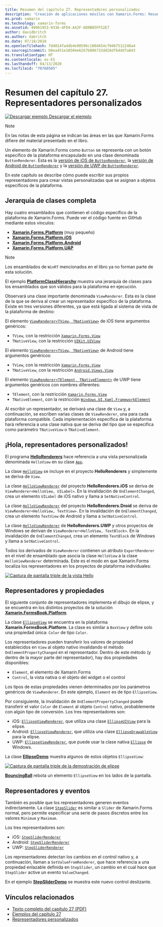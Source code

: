 ```yaml
---
title: Resumen del capítulo 27. Representadores personalizados
description: 'Creación de aplicaciones móviles con Xamarin.Forms: Resumen del capítulo 27. Representadores personalizados'
ms.prod: xamarin
ms.technology: xamarin-forms
ms.assetid: 49961953-9336-4FD4-A42F-6D9B05FF52E7
author: davidbritch
ms.author: dabritch
ms.date: 07/18/2018
ms.openlocfilehash: fd4014fa4db4e90596c100d454cf0467512240a4
ms.sourcegitcommit: b0ea451e18504e6267b896732dd26df64ddfa843
ms.translationtype: HT
ms.contentlocale: es-ES
ms.lasthandoff: 04/13/2020
ms.locfileid: "70760505"
---
```

# <a name="summary-of-chapter-27-custom-renderers"></a>Resumen del capítulo 27. Representadores personalizados

[![Descargar ejemplo](~/media/shared/download.png) Descargar el ejemplo](https://github.com/xamarin/xamarin-forms-book-samples/tree/master/Chapter27)

> [!NOTE] 
> En las notas de esta página se indican las áreas en las que Xamarin.Forms difiere del material presentado en el libro.

Un elemento de Xamarin.Forms como `Button` se representa con un botón específico de la plataforma encapsulado en una clase denominada `ButtonRenderer`.  Esta es la [versión de iOS de `ButtonRenderer`](https://github.com/xamarin/Xamarin.Forms/blob/master/Xamarin.Forms.Platform.iOS/Renderers/ButtonRenderer.cs), la [versión de Android de `ButtonRenderer`](https://github.com/xamarin/Xamarin.Forms/blob/master/Xamarin.Forms.Platform.Android/Renderers/ButtonRenderer.cs) y la [versión de UWP de `ButtonRenderer`](https://github.com/xamarin/Xamarin.Forms/blob/master/Xamarin.Forms.Platform.UAP/ButtonRenderer.cs).

En este capítulo se describe cómo puede escribir sus propios representadores para crear vistas personalizadas que se asignan a objetos específicos de la plataforma.

## <a name="the-complete-class-hierarchy"></a>Jerarquía de clases completa

Hay cuatro ensamblados que contienen el código específico de la plataforma de Xamarin.Forms.
Puede ver el código fuente en GitHub mediante estos vínculos:

- [**Xamarin.Forms.Platform**](https://github.com/xamarin/Xamarin.Forms/tree/master/Xamarin.Forms.Platform) (muy pequeño)
- [**Xamarin.Forms.Platform.iOS**](https://github.com/xamarin/Xamarin.Forms/tree/master/Xamarin.Forms.Platform.iOS)
- [**Xamarin.Forms.Platform.Android**](https://github.com/xamarin/Xamarin.Forms/tree/master/Xamarin.Forms.Platform.Android)
- [**Xamarin.Forms.Platform.UAP**](https://github.com/xamarin/Xamarin.Forms/tree/master/Xamarin.Forms.Platform.UAP)

> [!NOTE]
> Los ensamblados de `WinRT` mencionados en el libro ya no forman parte de esta solución. 

El ejemplo [**PlatformClassHierarchy**](https://github.com/xamarin/xamarin-forms-book-samples/tree/master/Chapter27/PlatformClassHierarchy) muestra una jerarquía de clases para los ensamblados que son válidos para la plataforma en ejecución.

Observará una clase importante denominada `ViewRenderer`. Esta es la clase de la que se deriva al crear un representador específico de la plataforma. Existe en tres versiones diferentes, ya que está ligada al sistema de vista de la plataforma de destino:

El elemento [`ViewRenderer<TView, TNativeView>`](https://github.com/xamarin/Xamarin.Forms/blob/master/Xamarin.Forms.Platform.iOS/ViewRenderer.cs#L25) de iOS tiene argumentos genéricos:

- `TView`, con la restricción [`Xamarin.Forms.View`](xref:Xamarin.Forms.View)
- `TNativeView`, con la restricción [`UIKit.UIView`](xref:UIKit.UIView)

El elemento [`ViewRenderer<TView, TNativeView>`](https://github.com/xamarin/Xamarin.Forms/blob/master/Xamarin.Forms.Platform.Android/ViewRenderer.cs#L17) de Android tiene argumentos genéricos:

- `TView`, con la restricción [`Xamarin.Forms.View`](xref:Xamarin.Forms.View)
- `TNativeView`, con la restricción [`Android.Views.View`](xref:Android.Views.View)

El elemento [`ViewRenderer<TElement, TNativeElement>`](https://github.com/xamarin/Xamarin.Forms/blob/master/Xamarin.Forms.Platform.UAP/ViewRenderer.cs#L6) de UWP tiene argumentos genéricos con nombres diferentes:

- `TElement`, con la restricción [`Xamarin.Forms.View`](xref:Xamarin.Forms.View)
- `TNativeElement`, con la restricción [`Windows.UI.Xaml.FrameworkElement`](/uwp/api/Windows.UI.Xaml.FrameworkElement)

Al escribir un representador, se derivará una clase de `View` y, a continuación, se escriben varias clases de `ViewRenderer`, una para cada plataforma compatible. Cada implementación específica de la plataforma hará referencia a una clase nativa que se deriva del tipo que se especifica como parámetro `TNativeView` o `TNativeElement`.

## <a name="hello-custom-renderers"></a>¡Hola, representadores personalizados!

El programa [**HelloRenderers**](https://github.com/xamarin/xamarin-forms-book-samples/tree/master/Chapter27/HelloRenderers) hace referencia a una vista personalizada denominada `HelloView` en su clase [`App`](https://github.com/xamarin/xamarin-forms-book-samples/blob/master/Chapter27/HelloRenderers/HelloRenderers/HelloRenderers/App.cs).

La clase [`HelloView`](https://github.com/xamarin/xamarin-forms-book-samples/blob/master/Chapter27/HelloRenderers/HelloRenderers/HelloRenderers/HelloView.cs) se incluye en el proyecto **HelloRenderers** y simplemente se deriva de `View`.

La clase [`HelloViewRenderer`](https://github.com/xamarin/xamarin-forms-book-samples/blob/master/Chapter27/HelloRenderers/HelloRenderers/HelloRenderers.iOS/HelloViewRenderer.cs) del proyecto **HelloRenderers.iOS** se deriva de `ViewRenderer<HelloView, UILabel>`. En la invalidación de `OnElementChanged`, crea un elemento `UILabel` de iOS nativo y llama a `SetNativeControl`.

La clase [`HelloViewRenderer`](https://github.com/xamarin/xamarin-forms-book-samples/blob/master/Chapter27/HelloRenderers/HelloRenderers/HelloRenderers.Droid/HelloViewRenderer.cs) del proyecto **HelloRenderers.Droid** se deriva de `ViewRenderer<HelloView, TextView>`. En la invalidación de `OnElementChanged`, crea un elemento `TextView` de Android y llama a `SetNativeControl`.

La clase [`HelloViewRenderer`](https://github.com/xamarin/xamarin-forms-book-samples/blob/master/Chapter27/HelloRenderers/HelloRenderers/HelloRenderers.UWP/HelloViewRenderer.cs) de **HelloRenderers.UWP** y otros proyectos de Windows se derivan de `ViewRenderer<HelloView, TextBlock>`. En la invalidación de `OnElementChanged`, crea un elemento `TextBlock` de Windows y llama a `SetNativeControl`.

Todos los derivados de `ViewRenderer` contienen un atributo `ExportRenderer` en el nivel de ensamblado que asocia la clase `HelloView` a la clase `HelloViewRenderer` determinada. Este es el modo en que Xamarin.Forms localiza los representadores en los proyectos de plataforma individuales:

[![Captura de pantalla triple de la vista Hello](images/ch27fg02-small.png "Representadores personalizados")](images/ch27fg02-large.png#lightbox "Representadores personalizados")

## <a name="renderers-and-properties"></a>Representadores y propiedades

El siguiente conjunto de representadores implementa el dibujo de elipse, y se encuentra en los distintos proyectos de la solución [**Xamarin.FormsBook.Platform**](https://github.com/xamarin/xamarin-forms-book-samples/tree/master/Libraries/Xamarin.FormsBook.Platform).

La clase [`EllipseView`](https://github.com/xamarin/xamarin-forms-book-samples/blob/master/Libraries/Xamarin.FormsBook.Platform/Xamarin.FormsBook.Platform/EllipseView.cs) se encuentra en la plataforma **Xamarin.FormsBook.Platform**. La clase es similar a `BoxView` y define solo una propiedad única: `Color` de tipo `Color`.

Los representadores pueden transferir los valores de propiedad establecidos en `View` al objeto nativo invalidando el método `OnElementPropertyChanged` en el representador. Dentro de este método (y dentro de la mayor parte del representador), hay dos propiedades disponibles:

- `Element`, el elemento de Xamarin.Forms
- `Control`, la vista nativa o el objeto del widget o el control

Los tipos de estas propiedades vienen determinados por los parámetros genéricos de `ViewRenderer`. En este ejemplo, `Element` es de tipo `EllipseView`.

Por consiguiente, la invalidación de `OnElementPropertyChanged` puede transferir el valor `Color` de `Element` al objeto `Control` nativo, probablemente con algún tipo de conversión. Los tres representadores son:

- iOS: [`EllipseViewRenderer`](https://github.com/xamarin/xamarin-forms-book-samples/blob/master/Libraries/Xamarin.FormsBook.Platform/Xamarin.FormsBook.Platform.iOS/EllipseViewRenderer.cs), que utiliza una clase [`EllipseUIView`](https://github.com/xamarin/xamarin-forms-book-samples/blob/master/Libraries/Xamarin.FormsBook.Platform/Xamarin.FormsBook.Platform.iOS/EllipseUIView.cs) para la elipse.
- Android: [`EllipseViewRenderer`](https://github.com/xamarin/xamarin-forms-book-samples/blob/master/Libraries/Xamarin.FormsBook.Platform/Xamarin.FormsBook.Platform.Android/EllipseViewRenderer.cs), que utiliza una clase [`EllipseDrawableView`](https://github.com/xamarin/xamarin-forms-book-samples/blob/master/Libraries/Xamarin.FormsBook.Platform/Xamarin.FormsBook.Platform.Android/EllipseDrawableView.cs) para la elipse.
- UWP: [`EllipseViewRenderer`](https://github.com/xamarin/xamarin-forms-book-samples/blob/master/Libraries/Xamarin.FormsBook.Platform/Xamarin.FormsBook.Platform.WinRT/EllipseViewRenderer.cs), que puede usar la clase nativa [`Ellipse`](/uwp/api/Windows.UI.Xaml.Shapes.Ellipse) de Windows.

La clase [**EllipseDemo**](https://github.com/xamarin/xamarin-forms-book-samples/tree/master/Chapter27/EllipseDemo) muestra algunos de estos objetos `EllipseView`:

[![Captura de pantalla triple de la demostración de elipse](images/ch27fg03-small.png "Representadores personalizados de EllipseView")](images/ch27fg03-large.png#lightbox "Representadores personalizados de EllipseView")

[**BouncingBall**](https://github.com/xamarin/xamarin-forms-book-samples/tree/master/Chapter27/BouncingBall) rebota un elemento `EllipseView` en los lados de la pantalla.

## <a name="renderers-and-events"></a>Representadores y eventos

También es posible que los representadores generen eventos indirectamente. La clase [`StepSlider`](https://github.com/xamarin/xamarin-forms-book-samples/blob/master/Libraries/Xamarin.FormsBook.Platform/Xamarin.FormsBook.Platform/StepSlider.cs) es similar a `Slider` de Xamarin.Forms normal, pero permite especificar una serie de pasos discretos entre los valores `Minimum` y `Maximum`.

Los tres representadores son:

- iOS: [`StepSliderRenderer`](https://github.com/xamarin/xamarin-forms-book-samples/blob/master/Libraries/Xamarin.FormsBook.Platform/Xamarin.FormsBook.Platform.iOS/StepSliderRenderer.cs)
- Android: [`StepSliderRenderer`](https://github.com/xamarin/xamarin-forms-book-samples/blob/master/Libraries/Xamarin.FormsBook.Platform/Xamarin.FormsBook.Platform.Android/StepSliderRenderer.cs)
- UWP: [`StepSliderRenderer`](https://github.com/xamarin/xamarin-forms-book-samples/blob/master/Libraries/Xamarin.FormsBook.Platform/Xamarin.FormsBook.Platform.WinRT/StepSliderRenderer.cs)

Los representadores detectan los cambios en el control nativo y, a continuación, llaman a `SetValueFromRenderer`, que hace referencia a una propiedad enlazable definida en `StepSlider`, un cambio en el cual hace que `StepSlider` active un evento `ValueChanged`.

En el ejemplo [**StepSliderDemo**](https://github.com/xamarin/xamarin-forms-book-samples/tree/master/Chapter27/StepSliderDemo) se muestra este nuevo control deslizante.

## <a name="related-links"></a>Vínculos relacionados

- [Texto completo del capítulo 27 (PDF)](https://download.xamarin.com/developer/xamarin-forms-book/XamarinFormsBook-Ch27-Apr2016.pdf)
- [Ejemplos del capítulo 27](https://github.com/xamarin/xamarin-forms-book-samples/tree/master/Chapter27)
- [Representadores personalizados](~/xamarin-forms/app-fundamentals/custom-renderer/index.md)

